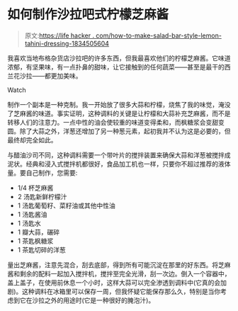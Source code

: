 # 如何制作沙拉吧式柠檬芝麻酱

> 原文:[https://life hacker . com/how-to-make-salad-bar-style-lemon-tahini-dressing-1834505604](https://lifehacker.com/how-to-make-salad-bar-style-lemon-tahini-dressing-1834505604)

我喜欢当地布格杂货店沙拉吧的许多东西，但我最喜欢他们的柠檬芝麻酱。它味道浓郁，有坚果味，有一点扑鼻的甜味，让它接触到的任何蔬菜——甚至是最干的西兰花沙拉——都更加美味。

Watch

制作一个副本是一种克制。我一开始放了很多大蒜和柠檬，烧焦了我的味觉，淹没了芝麻酱的味道。事实证明，这种调料的关键是让柠檬和大蒜补充芝麻酱，而不是转移人们的注意力。一点中性的油会使较重的味道变得柔和，而枫糖浆会变甜变圆。除了大蒜之外，洋葱还增加了另一种葱元素，起初我并不认为这是必要的，但最终却完全如此。

与醋油沙司不同，这种调料需要一个带叶片的搅拌装置来确保大蒜和洋葱被搅拌成泥状。经典和浸入式搅拌机都很好，食品加工机也一样，只要你不超过推荐的液体量。要自己制作，您需要:

*   1/4 杯芝麻酱
*   2 汤匙新鲜柠檬汁
*   1 汤匙葡萄籽、菜籽油或其他中性油
*   1 汤匙酱油
*   1 汤匙水
*   1 瓣大蒜，碾碎
*   1 茶匙枫糖浆
*   1 茶匙切碎的洋葱

量出芝麻酱，注意先混合，刮去底部，得到所有可能沉淀在那里的好东西。将芝麻酱和剩余的配料一起加入搅拌机，搅拌至完全光滑，刮一次边。倒入一个容器中，盖上盖子，在使用前休息一个小时，这样大蒜可以完全渗透到调料中(它真的会加剧)。这种调料在冰箱里可以保存一周，但我怀疑它能保存那么久，特别是当你考虑到它在沙拉之外的用途时(它是一种很好的腌泡汁)。